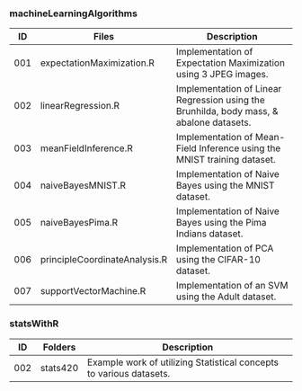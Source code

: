 ### machineLearningAlgorithms

|ID      |Files                             |Description                                                                                |
|--------|----------------------------------|-------------------------------------------------------------------------------------------|
|001     |expectationMaximization.R         |Implementation of Expectation Maximization using 3 JPEG images.                            |
|002     |linearRegression.R                |Implementation of Linear Regression using the Brunhilda, body mass, & abalone datasets.    |
|003     |meanFieldInference.R              |Implementation of Mean-Field Inference using the MNIST training dataset.                   |
|004     |naiveBayesMNIST.R                 |Implementation of Naive Bayes using the MNIST dataset.                                     |
|005     |naiveBayesPima.R                  |Implementation of Naive Bayes using the Pima Indians dataset.                              |
|006     |principleCoordinateAnalysis.R     |Implementation of PCA using the CIFAR-10 dataset.                                          |
|007     |supportVectorMachine.R            |Implementation of an SVM using the Adult dataset.                                          |

### statsWithR

|ID      |Folders                 |Description                                                                                |
|--------|------------------------|-------------------------------------------------------------------------------------------|
|002     |stats420                |Example work of utilizing Statistical concepts to various datasets.                        |